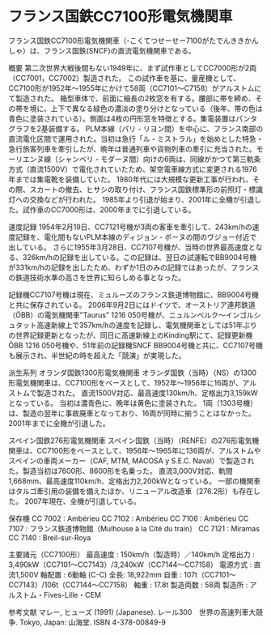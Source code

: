# フランス国鉄CC7100形電気機関車

フランス国鉄CC7100形電気機関車（-こくてつせーせー7100がたでんききかんしゃ）は、フランス国鉄(SNCF)の直流電気機関車である。

概要
第二次世界大戦後間もない1949年に、まず試作車としてCC7000形が2両（CC7001，CC7002）製造された。
この試作車を基に、量産機として、CC7100形が1952年～1955年にかけて58両（CC7101～C7158）がアルストムにて製造された。
箱型車体で、前面に細長の2枚窓を有する。腰部に帯を締め、その帯を境に、上下で異なる緑色の濃淡の塗り分けとなっている（後年、帯の色は青色に塗装されている）。側面は4枚の円形窓を特徴とする。集電装置はパンタグラフを2基装備する。
PLM本線（パリ - リヨン間）を中心に、フランス南部の直流電化区間で運用された。当初は急行「ル・ミストラル」を始めとした特急・急行旅客列車を牽引したが、晩年は普通列車や貨物列車の牽引に充当された。モーリエンヌ線（シャンベリ - モダーヌ間）向けの6両は、同線がかつて第三軌条方式（直流1500V）で電化されていたため、架空電車線方式に変更される1976年までは集電靴を装備していた。
1980年代には大規模な更新工事が行われ、その際、スカートの撤去、ヒサシの取り付け、フランス国鉄標準形の前照灯・標識灯への交換などが行われた。
1985年より引退が始まり、2001年に全機が引退した。試作車のCC7000形は、2000年までに引退している。

速度記録
1954年2月19日、CC7121号機が3両の客車を牽引して、243km/hの速度記録を、電化間もないPLM本線のディジョン - ボーヌの間のヴジョー付近で出している。
さらに1955年3月28日、CC7107号機が、当時の世界最高速度となる、326km/hの記録を出している。この記録は、翌日の試運転でBB9004号機が331km/hの記録を出したため、わずか1日のみの記録ではあったが、フランスの鉄道技術水準の高さを世界に知らしめる事となった。

記録機CC7107号機は現在、ミュルーズのフランス鉄道博物館に、BB9004号機と共に保存されている。
2006年9月2日にはドイツで、オーストリア連邦鉄道（ÖBB）の電気機関車"Taurus" 1216 050号機が、ニュルンベルク～インゴルシュタット高速新線上で357km/hの速度を記録し、電気機関車としては51年ぶりの世界記録更新となったが、同日に高速新線上のKinding駅にて、記録更新機ÖBB 1216 050号機や、51年前の記録機SNCF BB9004号機と共に、CC7107号機も展示され、半世紀の時を超えた「競演」が実現した。

派生系列
オランダ国鉄1300形電気機関車
オランダ国鉄（当時）（NS）の1300形電気機関車は、CC7100形をベースとして、1952年～1956年に16両が、アルストムで製造された。
直流1500V対応、最高速度130km/h、定格出力3,159kWとなっている。
当初は濃青色に、晩年は黄色に塗装された。
1両（1303号機）は、製造の翌年に事故廃車となっており、16両が同時に揃うことはなかった。
2001年までに全機が引退した。

スペイン国鉄276形電気機関車
スペイン国鉄（当時）（RENFE）の276形電気機関車は、CC7100形をベースとして、1956年～1965年に136両が、アルストムやスペインの車両メーカー（CAF, MTM, MACOSA y S.E.C. Naval）で製造された。製造当初は7600形、8600形を名乗った。
直流3,000V対応、軌間1,668mm、最高速度110km/h、定格出力2,200kWとなっている。
一部の機関車はタルゴ牽引用の装備を備えたほか、リニューアル改造車（276.2形）も存在した。
2007年現在、全機が引退している。

保存機
CC 7002 : Ambérieu
CC 7102 : Ambérieu
CC 7106 : Ambérieu
CC 7107 : フランス鉄道博物館（Mulhouse à la Cité du train）
CC 7121 : Miramas
CC 7140 : Breil-sur-Roya

主要諸元（CC7100形）
最高速度 : 150km/h（製造時）／140km/h
定格出力 : 3,490kW（CC7101～CC7143）/3,240kW（CC7144～CC7158）
電源方式 : 直流1,500V
軸配置 : 6動軸 (C-C)
全長: 18,922mm
自重 : 107t（CC7101～CC7143）/106t（CC7144～CC7158）
軸重 : 17.8t
製造両数 : 58両
製造所 : アルストム・Fives-Lille・CEM

参考文献
マレー, ヒューズ (1991) (Japanese). レール300　世界の高速列車大競争. Tokyo, Japan: 山海堂. ISBN 4-378-00849-9